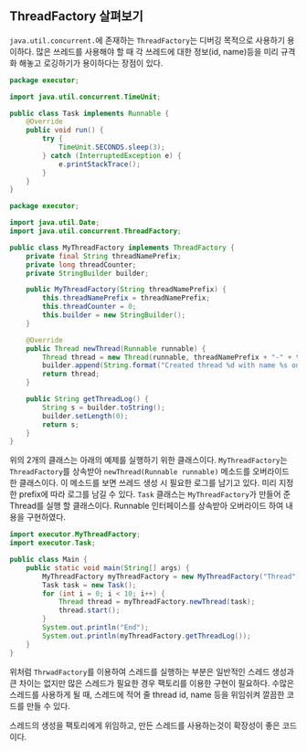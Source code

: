 
## ThreadFactory 살펴보기

`java.util.concurrent.`에 존재하는 `ThreadFactory`는 디버깅 목적으로 사용하기 용이하다. 많은 쓰레드를 사용해야 할 때 각 쓰레드에 대한 정보(id, name)등을 미리 규격화 해놓고 로깅하기가 용이하다는 장점이 있다.

```java
package executor;

import java.util.concurrent.TimeUnit;

public class Task implements Runnable {
    @Override
    public void run() {
        try {
            TimeUnit.SECONDS.sleep(3);
        } catch (InterruptedException e) {
            e.printStackTrace();
        }
    }
}
```

```java
package executor;

import java.util.Date;
import java.util.concurrent.ThreadFactory;

public class MyThreadFactory implements ThreadFactory {
    private final String threadNamePrefix;
    private long threadCounter;
    private StringBuilder builder;

    public MyThreadFactory(String threadNamePrefix) {
        this.threadNamePrefix = threadNamePrefix;
        this.threadCounter = 0;
        this.builder = new StringBuilder();
    }

    @Override
    public Thread newThread(Runnable runnable) {
        Thread thread = new Thread(runnable, threadNamePrefix + "-" + threadCounter++);
        builder.append(String.format("Created thread %d with name %s on %s, Active thread %d %n", thread.getId(), thread.getName(), new Date(), Thread.activeCount()));
        return thread;
    }

    public String getThreadLog() {
        String s = builder.toString();
        builder.setLength(0);
        return s;
    }
}
```
위의 2개의 클래스는 아래의 예제를 실행하기 위한 클래스이다.
`MyThreadFactory`는 `ThreadFactory`를 상속받아 `newThread(Runnable runnable)` 메소드를 오버라이드 한 클래스이다. 이 메소드를 보면 쓰레드 생성 시 필요한 로그를 남기고 있다. 미리 지정한 prefix에 따라 로그를 남길 수 있다.
`Task` 클래스는 `MyThreadFactory`가 만들어 준 Thread를 실행 할 클래스이다. Runnable 인터페이스를 상속받아 오버라이드 하여 내용을 구현하였다.

```java
import executor.MyThreadFactory;
import executor.Task;

public class Main {
    public static void main(String[] args) {
        MyThreadFactory myThreadFactory = new MyThreadFactory("Thread");
        Task task = new Task();
        for (int i = 0; i < 10; i++) {
            Thread thread = myThreadFactory.newThread(task);
            thread.start();
        }
        System.out.println("End");
        System.out.println(myThreadFactory.getThreadLog());
    }
}
```
위처럼 `ThrwadFactory`를 이용하여 스레드를 실행하는 부분은 일반적인 스레드 생성과 큰 차이는 없지만 많은 스레드가 필요한 경우 팩토리를 이용한 구현이 필요하다. 수많은 스레드를 사용하게 될 때, 스레드에 적어 줄 thread id, name 등을 위임쉬켜 깔끔한 코드를 만들 수 있다.

스레드의 생성을 팩토리에게 위임하고, 만든 스레드를 사용하는것이 확장성이 좋은 코드이다.  